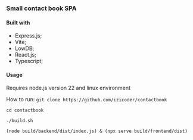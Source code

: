 ### Small contact book SPA

#### Built with

-   Express.js;
-   Vite;
-   LowDB;
-   React.js;
-   Typescript;

#### Usage

Requires node.js version 22 and linux environment

How to run:
`git clone https://github.com/izicoder/contactbook`

`cd contactbook`

`./build.sh`

`(node build/backend/dist/index.js) & (npx serve build/frontend/dist)`
